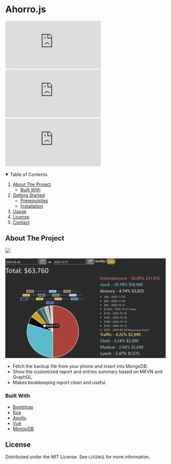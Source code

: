 # Ahorro.js
![CircleCI](https://img.shields.io/circleci/build/github/noobj/Ahorro.js)
![Coveralls github](https://img.shields.io/coveralls/github/noobj/Ahorro.js?color=yellow)
![GitHub](https://img.shields.io/github/license/noobj/Ahorro.js?color=blue)
<!-- TABLE OF CONTENTS -->
<details open="open">
  <summary>Table of Contents</summary>
  <ol>
    <li>
      <a href="#about-the-project">About The Project</a>
      <ul>
        <li><a href="#built-with">Built With</a></li>
      </ul>
    </li>
    <li>
      <a href="#getting-started">Getting Started</a>
      <ul>
        <li><a href="#prerequisites">Prerequisites</a></li>
        <li><a href="#installation">Installation</a></li>
      </ul>
    </li>
    <li><a href="#usage">Usage</a></li>
    <li><a href="#license">License</a></li>
    <li><a href="#contact">Contact</a></li>
  </ol>
</details>

<!-- ABOUT THE PROJECT -->
## About The Project

<img src="https://www.marketersgo.com/wp-content/uploads/2017/12/DGcovery_%E5%85%8D%E8%B2%BB%E8%A8%98%E5%B8%B3APP%E6%8E%A8%E8%96%A6_Ahorro1.png">

![Display](./display.png)

* Fetch the backup file from your phone and insert into MongoDB.
* Show the customized report and entries summary based on MKVN and GraphQL.
* Makes bookkeeping report clean and useful.

### Built With

* [Bootstrap](https://getbootstrap.com)
* [Koa](https://koajs.com/)
* [Apollo](https://www.apollographql.com/)
* [Vue](https://vuejs.org/)
* [MongoDB](https://www.mongodb.com/)


<!-- LICENSE -->
## License

Distributed under the MIT License. See `LICENSE` for more information.
